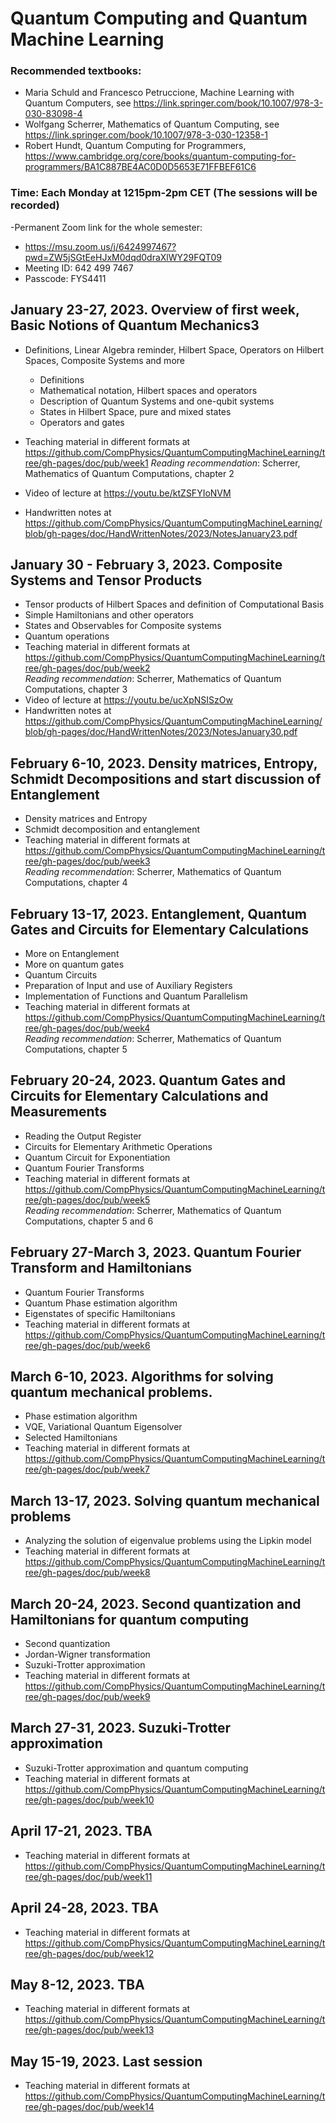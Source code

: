# Quantum Computing and Quantum Machine Learning 

### Recommended textbooks:
- Maria Schuld and Francesco Petruccione, Machine Learning with Quantum Computers, see https://link.springer.com/book/10.1007/978-3-030-83098-4
- Wolfgang Scherrer, Mathematics of Quantum Computing, see https://link.springer.com/book/10.1007/978-3-030-12358-1
- Robert Hundt, Quantum Computing for Programmers, https://www.cambridge.org/core/books/quantum-computing-for-programmers/BA1C887BE4AC0D0D5653E71FFBEF61C6


### Time: Each Monday at 1215pm-2pm CET (The sessions will be recorded)
-Permanent Zoom link for the whole semester:
 - https://msu.zoom.us/j/6424997467?pwd=ZW5jSGtEeHJxM0dqd0draXlWY29FQT09
 - Meeting ID: 642 499 7467
 - Passcode: FYS4411



## January 23-27, 2023. Overview of first week, Basic Notions of Quantum Mechanics3
- Definitions, Linear Algebra reminder, Hilbert Space, Operators on Hilbert Spaces, Composite Systems and more
  - Definitions
  - Mathematical notation, Hilbert spaces and operators
  - Description of Quantum Systems and one-qubit systems 
  - States in Hilbert Space, pure and mixed states
  - Operators and gates
- Teaching material in different formats at https://github.com/CompPhysics/QuantumComputingMachineLearning/tree/gh-pages/doc/pub/week1
_Reading recommendation_: Scherrer, Mathematics of Quantum Computations, chapter 2

- Video of lecture at https://youtu.be/ktZSFYIoNVM
- Handwritten notes at https://github.com/CompPhysics/QuantumComputingMachineLearning/blob/gh-pages/doc/HandWrittenNotes/2023/NotesJanuary23.pdf
## January 30 - February 3, 2023. Composite Systems and Tensor Products
  - Tensor products of Hilbert Spaces and definition of Computational Basis
  - Simple Hamiltonians and other operators
  - States and Observables for Composite systems
  - Quantum operations
- Teaching material in different formats at https://github.com/CompPhysics/QuantumComputingMachineLearning/tree/gh-pages/doc/pub/week2  
_Reading recommendation_: Scherrer, Mathematics of Quantum Computations, chapter 3
- Video of lecture at https://youtu.be/ucXpNSISzOw
- Handwritten notes at https://github.com/CompPhysics/QuantumComputingMachineLearning/blob/gh-pages/doc/HandWrittenNotes/2023/NotesJanuary30.pdf

## February 6-10, 2023. Density matrices, Entropy, Schmidt Decompositions and start discussion of Entanglement
  - Density matrices and Entropy
  - Schmidt decomposition and entanglement
- Teaching material in different formats at https://github.com/CompPhysics/QuantumComputingMachineLearning/tree/gh-pages/doc/pub/week3  
_Reading recommendation_: Scherrer, Mathematics of Quantum Computations, chapter 4

## February 13-17, 2023. Entanglement, Quantum Gates and Circuits for Elementary Calculations
  - More on Entanglement
  - More on quantum gates
  - Quantum Circuits
  - Preparation of Input and use of Auxiliary Registers
  - Implementation of Functions and Quantum Parallelism
- Teaching material in different formats at https://github.com/CompPhysics/QuantumComputingMachineLearning/tree/gh-pages/doc/pub/week4  
_Reading recommendation_: Scherrer, Mathematics of Quantum Computations, chapter 5  

## February 20-24, 2023. Quantum Gates and Circuits for Elementary Calculations and Measurements
  - Reading the Output Register
  - Circuits for Elementary Arithmetic Operations
  - Quantum Circuit for Exponentiation
  - Quantum Fourier Transforms
- Teaching material in different formats at https://github.com/CompPhysics/QuantumComputingMachineLearning/tree/gh-pages/doc/pub/week5  
_Reading recommendation_: Scherrer, Mathematics of Quantum Computations, chapter 5 and 6  

## February 27-March 3, 2023. Quantum Fourier Transform and Hamiltonians
  - Quantum Fourier Transforms
  - Quantum Phase estimation algorithm
  - Eigenstates of specific Hamiltonians
- Teaching material in different formats at https://github.com/CompPhysics/QuantumComputingMachineLearning/tree/gh-pages/doc/pub/week6

##  March 6-10, 2023. Algorithms for solving quantum mechanical problems.
  - Phase estimation algorithm
  - VQE, Variational Quantum Eigensolver
  - Selected Hamiltonians
- Teaching material in different formats at https://github.com/CompPhysics/QuantumComputingMachineLearning/tree/gh-pages/doc/pub/week7

##  March 13-17, 2023. Solving quantum mechanical problems
  - Analyzing the solution of eigenvalue problems using the Lipkin model
- Teaching material in different formats at https://github.com/CompPhysics/QuantumComputingMachineLearning/tree/gh-pages/doc/pub/week8

## March 20-24, 2023. Second quantization and Hamiltonians for quantum computing
  - Second quantization
  - Jordan-Wigner transformation
  - Suzuki-Trotter approximation
- Teaching material in different formats at https://github.com/CompPhysics/QuantumComputingMachineLearning/tree/gh-pages/doc/pub/week9

## March 27-31, 2023. Suzuki-Trotter approximation
  - Suzuki-Trotter approximation and quantum computing
- Teaching material in different formats at https://github.com/CompPhysics/QuantumComputingMachineLearning/tree/gh-pages/doc/pub/week10

## April 17-21, 2023. TBA
- Teaching material in different formats at https://github.com/CompPhysics/QuantumComputingMachineLearning/tree/gh-pages/doc/pub/week11
## April 24-28, 2023. TBA
- Teaching material in different formats at https://github.com/CompPhysics/QuantumComputingMachineLearning/tree/gh-pages/doc/pub/week12

## May 8-12, 2023. TBA
- Teaching material in different formats at https://github.com/CompPhysics/QuantumComputingMachineLearning/tree/gh-pages/doc/pub/week13
## May 15-19, 2023. Last session
- Teaching material in different formats at https://github.com/CompPhysics/QuantumComputingMachineLearning/tree/gh-pages/doc/pub/week14
